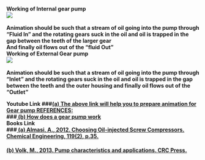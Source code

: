 <b> Working of Internal gear pump<b></br>
<image src="images/Picture6-1.png"><br><br>
Animation should be such that a stream of oil going into the pump through “Fluid In” and the rotating gears suck in the oil and oil is trapped in the gap between the teeth of the larger gear <br>
And finally oil flows out of the “fluid Out”<br>
<b> Working of External Gear pump<b></br>
<image src="images/Picture7-1.png"><br><br>
Animation should be such that a stream of oil going into the pump through “Inlet” and the rotating gears suck in the oil and oil is trapped in the gap between the teeth and the outer housing and finally oil flows out of the “Outlet”<br>

<b>Youtube Link</b>
###<a href="https://www.youtube.com/watch?v=rVMEK_qwdaM">(a) The above link will help you to prepare animation for Gear pump REFERENCES:</a><br>
###<a href="https://youtu.be/TSnrjYH3ghE?si=q24zMA2R2TLPIGnc"> (b) How does a gear pump work</a><br>
<b>Books Link</b></br>
###<a href="C:\Users\YASHIKA\AppData\Local\Microsoft\Windows\INetCache\IE\0W1EZ7SJ\c.	https:\www.pumpsandsystems.com\gear-pumps-design-operation-reliability"> (a) Almasi, A., 2012. Choosing Oil-injected Screw Compressors. Chemical Engineering, 119(2), p.35.</a>
#### <a href="C:\Users\YASHIKA\AppData\Local\Microsoft\Windows\INetCache\IE\0W1EZ7SJ\d.	https:\books.google.com\books\about\Pump_Characteristics_and_Applications_Th.html?id=4cKnAAAAQBAJ">(b) Volk, M., 2013. Pump characteristics and applications. CRC Press.</a>
